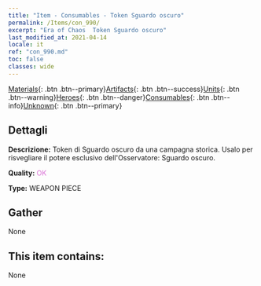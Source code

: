 ```yaml
---
title: "Item - Consumables - Token Sguardo oscuro"
permalink: /Items/con_990/
excerpt: "Era of Chaos  Token Sguardo oscuro"
last_modified_at: 2021-04-14
locale: it
ref: "con_990.md"
toc: false
classes: wide
---
```

 [Materials](/it/Items/){: .btn .btn--primary}[Artifacts](/it/Items/Artifacts/){: .btn .btn--success}[Units](/it/Items/Units/){: .btn .btn--warning}[Heroes](/it/Items/Heroes/){: .btn .btn--danger}[Consumables](/it/Items/Consumables/){: .btn .btn--info}[Unknown](/it/Items/Unknown/){: .btn .btn--primary}

## Dettagli
 **Descrizione:** Token di Sguardo oscuro da una campagna storica. Usalo per risvegliare il potere esclusivo dell'Osservatore: Sguardo oscuro.

 **Quality:** <span style="color: #DA70D6">OK</span>

 **Type:** WEAPON PIECE

## Gather

  None

## This item contains:

  None


